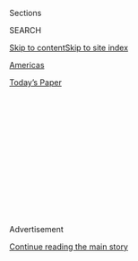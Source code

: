 <div id="app">

<div>

<div>

<div>

<div class="NYTAppHideMasthead css-1q2w90k e1suatyy0">

<div class="section css-ui9rw0 e1suatyy2">

<div class="css-eph4ug er09x8g0">

<div class="css-6n7j50">

</div>

<span class="css-1dv1kvn">Sections</span>

<div class="css-10488qs">

<span class="css-1dv1kvn">SEARCH</span>

</div>

[Skip to content](#site-content)[Skip to site
index](#site-index)

</div>

<div id="masthead-section-label" class="css-1wr3we4 eaxe0e00">

[Americas](https://www.nytimes.com/section/world/americas)

</div>

<div class="css-10698na e1huz5gh0">

</div>

</div>

<div id="masthead-bar-one" class="section hasLinks css-15hmgas e1csuq9d3">

<div class="css-uqyvli e1csuq9d0">

</div>

<div class="css-1uqjmks e1csuq9d1">

</div>

<div class="css-9e9ivx">

[](https://myaccount.nytimes.com/auth/login?response_type=cookie&client_id=vi)

</div>

<div class="css-1bvtpon e1csuq9d2">

[Today’s
Paper](https://www.nytimes.com/section/todayspaper)

</div>

</div>

</div>

</div>

<div data-aria-hidden="false">

<div id="site-content" data-role="main">

<div>

<div class="css-1aor85t" style="opacity:0.000000001;z-index:-1;visibility:hidden">

<div class="css-1hqnpie">

<div class="css-epjblv">

<span class="css-17xtcya">[Americas](/section/world/americas)</span><span class="css-x15j1o">|</span><span class="css-fwqvlz">Nikki
Haley Puts U.N. on Notice: U.S. Is ‘Taking
Names’</span>

</div>

<div class="css-k008qs">

<div class="css-1iwv8en">

<span class="css-18z7m18"></span>

<div>

</div>

</div>

<span class="css-1n6z4y">https://nyti.ms/2kbFMWh</span>

<div class="css-1705lsu">

<div class="css-4xjgmj">

<div class="css-4skfbu" data-role="toolbar" data-aria-label="Social Media Share buttons, Save button, and Comments Panel with current comment count" data-testid="share-tools">

  - 
  - 
  - 
  - 
    
    <div class="css-6n7j50">
    
    </div>

  - 

</div>

</div>

</div>

</div>

</div>

</div>

<div class="css-13pd83m">

</div>

<div id="top-wrapper" class="css-1sy8kpn">

<div id="top-slug" class="css-l9onyx">

Advertisement

</div>

[Continue reading the main
story](#after-top)

<div class="ad top-wrapper" style="text-align:center;height:100%;display:block;min-height:250px">

<div id="top" class="place-ad" data-position="top" data-size-key="top">

</div>

</div>

<div id="after-top">

</div>

</div>

<div id="sponsor-wrapper" class="css-1hyfx7x">

<div id="sponsor-slug" class="css-19vbshk">

Supported by

</div>

[Continue reading the main
story](#after-sponsor)

<div id="sponsor" class="ad sponsor-wrapper" style="text-align:center;height:100%;display:block">

</div>

<div id="after-sponsor">

</div>

</div>

<div class="css-1vkm6nb ehdk2mb0">

# Nikki Haley Puts U.N. on Notice: U.S. Is ‘Taking Names’

</div>

![<span class="css-16f3y1r e13ogyst0">Nikki Haley, on Friday, her first
day as United States ambassador to the United Nations, said she was
there to institute change and support allies, adding that "for those who
don't have our back, we're taking
names."</span><span class="css-cch8ym"><span class="css-1dv1kvn">Credit</span><span class="css-cnj6d5 e1z0qqy90" itemprop="copyrightHolder"><span class="css-1ly73wi e1tej78p0">Credit...</span><span>Mike
Segar/Reuters</span></span></span>](https://static01.nyt.com/images/2017/02/03/world/28NATIONS/28NATIONS-videoSixteenByNineJumbo1600.jpg)

<div class="css-xt80pu e12qa4dv0">

<div class="css-18e8msd">

<div class="css-vp77d3 epjyd6m0">

<div class="css-1baulvz">

By [<span class="css-1baulvz last-byline" itemprop="name">Somini
Sengupta</span>](http://www.nytimes.com/by/somini-sengupta)

</div>

</div>

  - Jan. 27,
    2017

  - 
    
    <div class="css-4xjgmj">
    
    <div class="css-d8bdto" data-role="toolbar" data-aria-label="Social Media Share buttons, Save button, and Comments Panel with current comment count" data-testid="share-tools">
    
      - 
      - 
      - 
      - 
        
        <div class="css-6n7j50">
        
        </div>
    
      - 
    
    </div>
    
    </div>

</div>

</div>

<div class="section meteredContent css-1r7ky0e" name="articleBody" itemprop="articleBody">

<div class="css-1fanzo5 StoryBodyCompanionColumn">

<div class="css-53u6y8">

UNITED NATIONS — The American ambassador to the United Nations, [Nikki
R.
Haley](https://www.nytimes.com/2016/11/23/us/politics/nikki-haley-donald-trump-un-ambassador.html),
issued a stark warning on Friday to allies and rivals abroad, saying in
her first remarks at the headquarters of the world body that the Trump
administration would hold to account those who do not back the United
States.

“You’re going to see a change in the way we do business,” Ms. Haley
said. “Our goal with the administration is to show value at the U.N.,
and the way we’ll show value is to show our strength, show our voice,
have the backs of our allies and make sure our allies have our back as
well.”

“For those who don’t have our back,” she added, “we’re taking names; we
will make points to respond to that accordingly.”

Ms. Haley offered no further details in brief remarks to reporters, nor
did she take questions, before presenting her diplomatic credentials to
the secretary general, António Guterres. A former socialist politician
from Portugal who took over the United Nations at the start of the year,
Mr. Guterres is under pressure to persuade the Trump administration to
not gouge the organization and to uphold America’s international
obligations, including on climate change.

</div>

</div>

<div class="css-1fanzo5 StoryBodyCompanionColumn">

<div class="css-53u6y8">

President Trump has
[dismissed](https://www.nytimes.com/2017/01/04/world/americas/united-nations-donald-trump-antonio-guterres.html?_r=0)
the United Nations as a social club and suggested the United States
could cut its funding of the organization’s efforts. His “[America
first](https://www.nytimes.com/interactive/2017/01/20/us/politics/donald-trump-inauguration-speech-transcript.html)”
pledges have raised concerns among diplomats at the United Nations about
his commitment to international cooperation.

</div>

</div>

<div class="css-cfo9c3">

</div>

<div class="css-1fanzo5 StoryBodyCompanionColumn">

<div class="css-53u6y8">

The administration’s antipathy toward the United Nations has been
sharpened since a Security Council resolution last month [condemning
Israeli
settlements](https://www.nytimes.com/2016/12/23/world/middleeast/israel-settlements-un-vote.html).
Mr. Trump and Ms. Haley have criticized the Obama administration’s
decision not to veto the resolution. And several Republican senators
have supported legislation threatening to defund the United Nations
unless the Security Council reverses the terms of the resolution, which
Council diplomats say would be politically unworkable.

The United States is the United Nations’ largest single donor, providing
22 percent of its regular budget, according to the terms of an
international agreement that sets a country’s contribution based on its
wealth. That assessed contribution pays for operating expenses like the
electricity bills at its headquarters and human rights investigations in
places like Syria and South Sudan. The United States also contributes
voluntarily to other United Nations programs, including those that
provide food and blankets to refugees fleeing war zones and that
immunize children against preventable diseases.

A draft executive order [obtained by The New York
Times](https://www.nytimes.com/2017/01/25/us/politics/united-nations-trump-administration.html)
proposes at least a 40 percent cut to those voluntary funds. Some of the
provisions in the draft text are redundant, and it is unclear how
serious these proposals are, or if they will ever be signed. Current and
former officials said Friday that the Trump administration was delaying
its plan to issue the order.

</div>

</div>

<div class="css-1fanzo5 StoryBodyCompanionColumn">

<div class="css-53u6y8">

The money that the United States voluntarily contributes to the United
Nations is a little over 0.1 percent of the total federal budget. Some
Republican lawmakers have sought in the past to make some of the
assessed dues also voluntary, but that idea has never passed muster with
Congress. One area that is likely to draw scrutiny from the Trump
administration, judging from what Ms. Haley said [during her
confirmation
hearing](https://www.nytimes.com/2017/01/18/us/politics/nikki-haley-un-ambassador-russia-war-crime.html),
is peacekeeping. The United States pays the largest share of the
peacekeeping budget — about 28 percent — but provides virtually no
soldiers The threats to cut funding come as China has stepped up its
role at the United Nations, increasing its support for peacekeeping and
development aid. China also has a veto in the Security Council. “This is
a time of strength, this is a time of action, this is a time of getting
things done,” Ms. Haley said on Friday, adding that she was prepared to
re-evaluate the United Nations’ efforts.

“Everything that’s working we’re going to make it better. Everything
that’s not working we’re going to try and fix. And anything that seems
to be obsolete and not necessary we’re going to do away with,” she said.

Her tone was in contrast to a far more conciliatory approach just days
ago, when she faced a Senate confirmation hearing. There, she said she
did not favor a “slash and burn” approach to American contributions to
the United Nations, but she questioned its value to American national
interests.

“Are we getting what we pay for?” she asked.

Ms. Haley, 45, a former Republican governor of South Carolina and one of
Mr. Trump’s most outspoken critics during the campaign, had [tried to
distance
herself](https://www.nytimes.com/2017/01/18/us/politics/nikki-haley-un-ambassador-russia-war-crime.html)
from some of what Mr. Trump has said about international diplomacy. She
has said she favors continuing sanctions against Russia, for instance,
but also cooperation with the Kremlin on counterterrorism. She has said
she is concerned about security threats posed by refugees, and while she
said climate change was “on the table,” she said she did not favor
policies that imperiled business.

</div>

</div>

</div>

<div>

</div>

<div>

</div>

<div>

</div>

<div>

<div id="bottom-wrapper" class="css-1ede5it">

<div id="bottom-slug" class="css-l9onyx">

Advertisement

</div>

[Continue reading the main
story](#after-bottom)

<div id="bottom" class="ad bottom-wrapper" style="text-align:center;height:100%;display:block;min-height:90px">

</div>

<div id="after-bottom">

</div>

</div>

</div>

</div>

</div>

## Site Index

<div>

</div>

## Site Information Navigation

  - [© <span>2020</span> <span>The New York Times
    Company</span>](https://help.nytimes.com/hc/en-us/articles/115014792127-Copyright-notice)

<!-- end list -->

  - [NYTCo](https://www.nytco.com/)
  - [Contact
    Us](https://help.nytimes.com/hc/en-us/articles/115015385887-Contact-Us)
  - [Work with us](https://www.nytco.com/careers/)
  - [Advertise](https://nytmediakit.com/)
  - [T Brand Studio](http://www.tbrandstudio.com/)
  - [Your Ad
    Choices](https://www.nytimes.com/privacy/cookie-policy#how-do-i-manage-trackers)
  - [Privacy](https://www.nytimes.com/privacy)
  - [Terms of
    Service](https://help.nytimes.com/hc/en-us/articles/115014893428-Terms-of-service)
  - [Terms of
    Sale](https://help.nytimes.com/hc/en-us/articles/115014893968-Terms-of-sale)
  - [Site
    Map](https://spiderbites.nytimes.com)
  - [Help](https://help.nytimes.com/hc/en-us)
  - [Subscriptions](https://www.nytimes.com/subscription?campaignId=37WXW)

</div>

</div>

</div>

</div>
